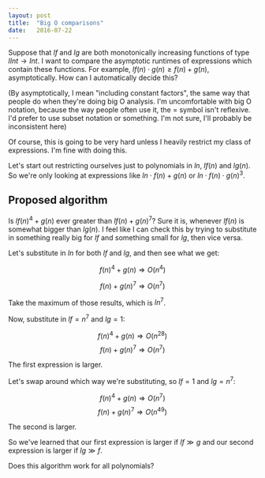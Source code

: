 ```yaml
---
layout: post
title:  "Big O comparisons"
date:   2016-07-22
---
```


Suppose that $l f$ and $l g$ are both monotonically increasing functions of type $l Int \rightarrow Int$.  I want to compare the asymptotic runtimes of expressions which contain these functions. For example, $l f(n) \cdot g(n) \geq f(n) + g(n)$, asymptotically. How can I automatically decide this?

(By asymptotically, I mean "including constant factors", the same way that people do when they're doing big O analysis. I'm uncomfortable with big O notation, because the way people often use it, the = symbol isn't reflexive. I'd prefer to use subset notation or something. I'm not sure, I'll probably be inconsistent here)

Of course, this is going to be very hard unless I heavily restrict my class of expressions. I'm fine with doing this.

Let's start out restricting ourselves just to polynomials in $l n$, $l f(n)$ and $l g(n)$. So we're only looking at expressions like $l n \cdot f(n) + g(n)$ or $l n \cdot f(n) \cdot g(n)^3$.

## Proposed algorithm

Is $l f(n)^4 + g(n)$ ever greater than $l f(n) + g(n)^7$? Sure it is, whenever $l f(n)$ is somewhat bigger than $l g(n)$. I feel like I can check this by trying to substitute in something really big for $l f$ and something small for $l g$, then vice versa.

Let's substitute in $l n$ for both $l f$ and $l g$, and then see what we get:

$$ f(n)^4 + g(n) \Rightarrow O(n^4) $$

$$ f(n) + g(n)^7 \Rightarrow O(n^7) $$

Take the maximum of those results, which is $l n^7$.

Now, substitute in $l f = n^7$ and $l g = 1$:

$$ f(n)^4 + g(n) \Rightarrow O(n^{28}) $$
$$ f(n) + g(n)^7 \Rightarrow O(n^7) $$

The first expression is larger.

Let's swap around which way we're substituting, so $l f = 1$ and $l g = n^7$:


$$ f(n)^4 + g(n) \Rightarrow O(n^7) $$
$$ f(n) + g(n)^7 \Rightarrow O(n^{49}) $$

The second is larger.

So we've learned that our first expression is larger if $l f \gg g$ and our second expression is larger if $l g \gg f$.

Does this algorithm work for all polynomials?

